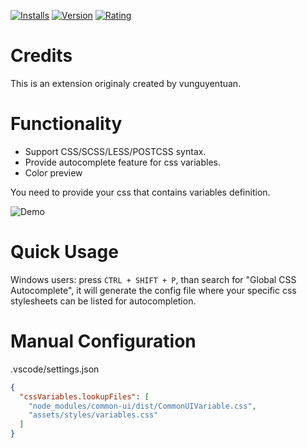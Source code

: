 [![Installs](https://vsmarketplacebadge.apphb.com/installs-short/vunguyentuan.vscode-css-variables.svg)](https://marketplace.visualstudio.com/items?itemName=vunguyentuan.vscode-css-variables)
[![Version](https://vsmarketplacebadge.apphb.com/version/vunguyentuan.vscode-css-variables.svg)](https://marketplace.visualstudio.com/items?itemName=vunguyentuan.vscode-css-variables)
[![Rating](https://vsmarketplacebadge.apphb.com/rating-star/vunguyentuan.vscode-css-variables.svg)](https://marketplace.visualstudio.com/items?itemName=vunguyentuan.vscode-css-variables)

# Credits

This is an extension originaly created by vunguyentuan.

# Functionality

- Support CSS/SCSS/LESS/POSTCSS syntax.
- Provide autocomplete feature for css variables.
- Color preview

You need to provide your css that contains variables definition.

![Demo](https://github.com/vunguyentuan/vscode-css-variables/raw/master/demo.gif)

# Quick Usage

Windows users: press `CTRL + SHIFT + P`, than search for "Global CSS Autocomplete", it will generate the config file where your specific css stylesheets can be listed for autocompletion.

# Manual Configuration

.vscode/settings.json

```json
{
  "cssVariables.lookupFiles": [
    "node_modules/common-ui/dist/CommonUIVariable.css",
    "assets/styles/variables.css"
  ]
}
```
